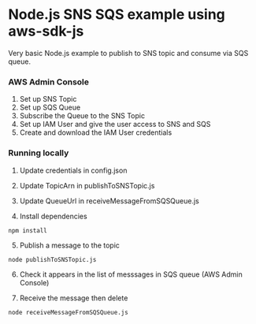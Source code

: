 # Node.js SNS SQS example using aws-sdk-js

Very basic Node.js example to publish to SNS topic and consume via SQS queue.

### AWS Admin Console

1. Set up SNS Topic
2. Set up SQS Queue
3. Subscribe the Queue to the SNS Topic
4. Set up IAM User and give the user access to SNS and SQS
5. Create and download the IAM User credentials

### Running locally

1. Update credentials in config.json
2. Update TopicArn in publishToSNSTopic.js
3. Update QueueUrl in receiveMessageFromSQSQueue.js

4. Install dependencies
```
npm install
```

5. Publish a message to the topic
```
node publishToSNSTopic.js
```

6. Check it appears in the list of messsages in SQS queue (AWS Admin Console)

7. Receive the message then delete
```
node receiveMessageFromSQSQueue.js
```
